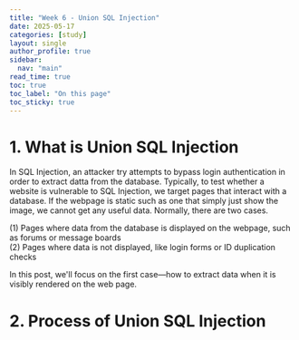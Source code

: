 ```yaml
---
title: "Week 6 - Union SQL Injection"
date: 2025-05-17
categories: [study]
layout: single
author_profile: true
sidebar:
  nav: "main"
read_time: true
toc: true
toc_label: "On this page"
toc_sticky: true
---
```


# 1. What is Union SQL Injection

In SQL Injection, an attacker try attempts to bypass login authentication in order to extract datta from the database. Typically, to test whether a website is vulnerable to SQL Injection, we target pages that interact with a database. 
If the webpage is static such as one that simply just show the image, we cannot get any useful data. Normally, there are two cases.  

(1) Pages where data from the database is displayed on the webpage, such as forums or message boards  
(2) Pages where data is not displayed, like login forms or ID duplication checks

In this post, we'll focus on the first case—how to extract data when it is visibly rendered on the web page.


# 2. Process of Union SQL Injection












